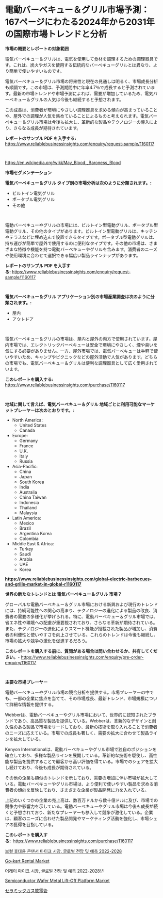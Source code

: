 <p><h1>電動バーベキュー＆グリル市場予測：167ページにわたる2024年から2031年の国際市場トレンドと分析</h1></p><p><strong>市場の概要とレポートの対象範囲</strong></p>
<p><p>電気バーベキュー＆グリルは、電気を使用して食材を調理するための調理器具です。これは、炭火やガスを使用する伝統的なバーベキューグリルとは異なり、より簡単で使いやすいものです。</p><p>電気バーベキュー＆グリル市場の将来性と現在の見通しは明るく、市場成長分析も順調です。この市場は、予測期間中に年率4.7％で成長すると予測されています。最新の市場トレンドや市場予測によれば、需要が増加しているため、電気バーベキュー＆グリルの人気は今後も継続すると予想されます。</p><p>この成長は、消費者が環境にやさしい調理器具を求める傾向が高まっていることや、屋外での調理が人気を集めていることによるものと考えられます。電気バーベキュー＆グリル市場は今後も拡大し、革新的な製品やテクノロジーの導入により、さらなる成長が期待されています。</p></p>
<p><strong>レポートのサンプル PDF を入手する:</strong> <a href="https://www.reliablebusinessinsights.com/enquiry/request-sample/1160117">https://www.reliablebusinessinsights.com/enquiry/request-sample/1160117</a></p>
<p>&nbsp;</p>
<p><a href="https://en.wikipedia.org/wiki/May_Blood,_Baroness_Blood">https://en.wikipedia.org/wiki/May_Blood,_Baroness_Blood</a></p>
<p><strong>市場セグメンテーション</strong></p>
<p><strong>電気バーベキュー＆グリル タイプ別の市場分析は次のように分類されます。:</strong></p>
<p><ul><li>ビルトイン電気グリル</li><li>ポータブル電気グリル</li><li>その他</li></ul></p>
<p>&nbsp;</p>
<p><p>電動バーベキューやグリルの市場には、ビルトイン型電動グリル、ポータブル型電動グリル、その他のタイプがあります。ビルトイン型電動グリルは、キッチンやテラスなどに埋め込んで設置できるタイプです。ポータブル型電動グリルは、持ち運びが簡単で屋外で使用するのに便利なタイプです。その他の市場は、さまざまな特徴や機能を持つ電動バーベキューやグリルを含みます。消費者のニーズや使用環境に合わせて選択できる幅広い製品ラインナップがあります。</p></p>
<p><strong>レポートのサンプル PDF を入手する:</strong>&nbsp;<a href="https://www.reliablebusinessinsights.com/enquiry/request-sample/1160117">https://www.reliablebusinessinsights.com/enquiry/request-sample/1160117</a></p>
<p>&nbsp;</p>
<p><strong> 電気バーベキュー＆グリル アプリケーション別の市場産業調査は次のように分類されます。:</strong></p>
<p><ul><li>屋内</li><li>アウトドア</li></ul></p>
<p>&nbsp;</p>
<p><p>電気バーベキュー＆グリルの市場は、屋内と屋外の両方で使用されています。屋内市場では、エレクトリックバーベキューは安全で環境にやさしく、煙や臭いを気にする必要がありません。一方、屋外市場では、電気バーベキューは手軽で使いやすいため、キャンプやピクニックなどの屋外活動で人気があります。どちらの市場でも、電気バーベキュー＆グリルは便利な調理器具として広く愛用されています。</p></p>
<p><strong>このレポートを購入する:</strong>&nbsp; <a href="https://www.reliablebusinessinsights.com/purchase/1160117">https://www.reliablebusinessinsights.com/purchase/1160117</a></p>
<p>&nbsp;</p>
<p><strong>地域に関して言えば、電気バーベキュー＆グリル 地域ごとに利用可能なマーケットプレーヤーは次のとおりです。:</strong></p>
<p><ul>
    <li>
        North America:
        <ul>
            <li>United States</li>
            <li>Canada</li>
        </ul>
    </li>
    <li>
        Europe:
        <ul>
            <li>Germany</li>
            <li>France</li>
            <li>U.K.</li>
            <li>Italy</li>
            <li>Russia</li>
        </ul>
    </li>
    <li>
        Asia-Pacific:
        <ul>
            <li>China</li>
            <li>Japan</li>
            <li>South Korea</li>
            <li>India</li>
            <li>Australia</li>
            <li>China Taiwan</li>
            <li>Indonesia</li>
            <li>Thailand</li>
            <li>Malaysia</li>
        </ul>
    </li>
    <li>
        Latin America:
        <ul>
            <li>Mexico</li>
            <li>Brazil</li>
            <li>Argentina Korea</li>
            <li>Colombia</li>
        </ul>
    </li>
    <li>
        Middle East & Africa:
        <ul>
            <li>Turkey</li>
            <li>Saudi</li>
            <li>Arabia</li>
            <li>UAE</li>
            <li>Korea</li>
        </ul>
    </li>
    </ul></p>
<p><strong><a href="https://www.reliablebusinessinsights.com/global-electric-barbecues-and-grills-market-in-global-r1160117">https://www.reliablebusinessinsights.com/global-electric-barbecues-and-grills-market-in-global-r1160117</a></strong>&nbsp;</p>
<p><strong>世界の新たなトレンドとは 電気バーベキュー＆グリル 市場？</strong></p>
<p><p>グローバルな電動バーベキュー＆グリル市場における新興および現行のトレンドには、持続可能性への関心の高まり、テクノロジーの進化による製品の改良、消費者の需要の多様化が挙げられる。特に、電動バーベキュー＆グリル市場では、省エネ性や環境への配慮が重要視されており、さらなる革新が期待されている。また、テクノロジーの進化によりスマート機能が搭載された製品が増加し、消費者の利便性と使いやすさを向上させている。これらのトレンドは今後も継続し、市場の拡大や競争の激化を促進するだろう。</p></p>
<p><strong>このレポートを購入する前に、質問がある場合は問い合わせるか、共有してください。</strong>- <a href="https://www.reliablebusinessinsights.com/enquiry/pre-order-enquiry/1160117">https://www.reliablebusinessinsights.com/enquiry/pre-order-enquiry/1160117</a></p>
<p>&nbsp;</p>
<p><strong>主要な市場プレーヤー</strong></p>
<p><p>電動バーベキューやグリル市場の競合分析を提供する。市場プレーヤーの中でも、一部の企業に焦点を当てて、その市場成長、最新トレンド、市場規模について詳細な情報を提供する。</p><p>Webberは、電動バーベキューやグリル市場において、世界的に認知されたブランドであり、高品質な製品を提供している。Webberは、革新的なデザインと耐久性のある製品で市場をリードしており、最新の技術を取り入れることで消費者のニーズに応えている。市場での成長も著しく、需要の拡大に合わせて製品ラインを拡大している。</p><p>Kenyon Internationalは、電動バーベキューやグリル市場で独自のポジションを確立しており、多様な製品ラインを展開している。革新的な技術を駆使し、高性能な製品を提供することで顧客から高い評価を得ている。市場でのシェアを拡大し続けており、今後も成長が期待されている。</p><p>その他の企業も類似のトレンドを示しており、需要の増加に伴い市場が拡大している。電動バーベキューやグリル市場は、より便利で使いやすい製品を求める消費者の傾向を反映しており、さまざまな企業が製品開発に力を入れている。</p><p>上記のいくつかの企業の売上高は、数百万ドルから数十億ドルに及び、市場での競争力や影響力を示している。電動バーベキューやグリル市場は今後も成長が続くと予想されており、新たなプレーヤーも参入して競争が激化している。企業は、顧客のニーズに合わせた製品開発やマーケティング活動を強化し、市場シェアの獲得を目指している。</p></p>
<p><strong>このレポートを購入する:</strong>&nbsp;&nbsp;<a href="https://www.reliablebusinessinsights.com/purchase/1160117">https://www.reliablebusinessinsights.com/purchase/1160117</a></p>
<p><p><a href="https://github.com/Nicolasrown5/Market-Research-Report-List-1/blob/main/4755073130705.md">보컬 휴대용 콘덴서 마이크 시장, 글로벌 전망 및 예측 2022-2028</a></p><p><a href="https://github.com/Paul14Anderson63/Market-Research-Report-List-5/blob/main/go-kart-rental-market.md">Go-kart Rental Market</a></p><p><a href="https://github.com/shampaakter36/Market-Research-Report-List-1/blob/main/1084026130706.md">어레이 마이크 시장, 글로벌 전망 및 예측 2022-2028년</a></p><p><a href="https://issuu.com/reportprime-2/docs/semiconductor-wafer-metal-lift-off-platform-market">Semiconductor Wafer Metal Lift-Off Platform Market</a></p><p><a href="https://github.com/TerrellConn/Market-Research-Report-List-2/blob/main/5659370134011.md">セラミックガス放電管</a></p></p>